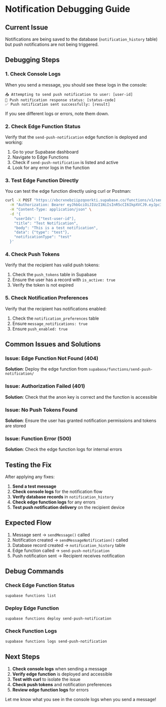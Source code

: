 # Notification Debugging Guide

## Current Issue
Notifications are being saved to the database (`notification_history` table) but push notifications are not being triggered.

## Debugging Steps

### 1. Check Console Logs
When you send a message, you should see these logs in the console:

```
📤 Attempting to send push notification to user: [user-id]
📡 Push notification response status: [status-code]
✅ Push notification sent successfully: [result]
```

If you see different logs or errors, note them down.

### 2. Check Edge Function Status
Verify that the `send-push-notification` edge function is deployed and working:

1. Go to your Supabase dashboard
2. Navigate to Edge Functions
3. Check if `send-push-notification` is listed and active
4. Look for any error logs in the function

### 3. Test Edge Function Directly
You can test the edge function directly using curl or Postman:

```bash
curl -X POST "https://xbcrxnebziipzqoorkti.supabase.co/functions/v1/send-push-notification" \
  -H "Authorization: Bearer eyJhbGciOiJIUzI1NiIsInR5cCI6IkpXVCJ9.eyJpc3MiOiJzdXBhYmFzZSIsInJlZiI6InhiY3J4bmViemlpcHpxb29ya3RpIiwicm9sZSI6ImFub24iLCJpYXQiOjE3NTIzMTQyNTYsImV4cCI6MjA2Nzg5MDI1Nn0.oAETtcpGaNvvF-MWxN5zwIqJEwaW4u8XRbDu3BIfQ5g" \
  -H "Content-Type: application/json" \
  -d '{
    "userIds": ["test-user-id"],
    "title": "Test Notification",
    "body": "This is a test notification",
    "data": {"type": "test"},
    "notificationType": "test"
  }'
```

### 4. Check Push Tokens
Verify that the recipient has valid push tokens:

1. Check the `push_tokens` table in Supabase
2. Ensure the user has a record with `is_active: true`
3. Verify the token is not expired

### 5. Check Notification Preferences
Verify that the recipient has notifications enabled:

1. Check the `notification_preferences` table
2. Ensure `message_notifications: true`
3. Ensure `push_enabled: true`

## Common Issues and Solutions

### Issue: Edge Function Not Found (404)
**Solution**: Deploy the edge function from `supabase/functions/send-push-notification/`

### Issue: Authorization Failed (401)
**Solution**: Check that the anon key is correct and the function is accessible

### Issue: No Push Tokens Found
**Solution**: Ensure the user has granted notification permissions and tokens are stored

### Issue: Function Error (500)
**Solution**: Check the edge function logs for internal errors

## Testing the Fix

After applying any fixes:

1. **Send a test message**
2. **Check console logs** for the notification flow
3. **Verify database records** in `notification_history`
4. **Check edge function logs** for any errors
5. **Test push notification delivery** on the recipient device

## Expected Flow

1. Message sent → `sendMessage()` called
2. Notification created → `sendMessageNotification()` called
3. Database record created → `notification_history` table
4. Edge function called → `send-push-notification`
5. Push notification sent → Recipient receives notification

## Debug Commands

### Check Edge Function Status
```bash
supabase functions list
```

### Deploy Edge Function
```bash
supabase functions deploy send-push-notification
```

### Check Function Logs
```bash
supabase functions logs send-push-notification
```

## Next Steps

1. **Check console logs** when sending a message
2. **Verify edge function** is deployed and accessible
3. **Test with curl** to isolate the issue
4. **Check push tokens** and notification preferences
5. **Review edge function logs** for errors

Let me know what you see in the console logs when you send a message!
